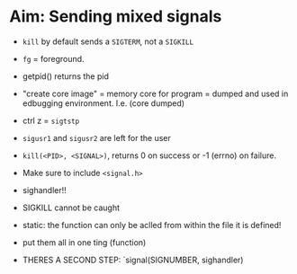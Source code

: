 # Aim: Sending mixed signals


* `kill` by default sends a `SIGTERM`, not a `SIGKILL`

* `fg` = foreground.

* getpid() returns the pid

* "create core image" = memory core for program = dumped and used in edbugging environment. I.e. (core dumped)

* ctrl z = `sigtstp`
* `sigusr1` and `sigusr2` are left for the user


* `kill(<PID>, <SIGNAL>)`, returns 0 on success or -1 (errno) on failure.
* Make sure to include `<signal.h>`
* sighandler!!
* SIGKILL cannot be caught 
* static: the function can only be aclled from within the file it is defined!
* put them all in one ting (function)
* THERES A SECOND STEP: `signal(SIGNUMBER, sighandler)
